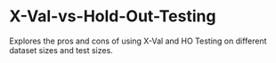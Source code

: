 # X-Val-vs-Hold-Out-Testing
Explores the pros and cons of using X-Val and HO Testing on different dataset sizes and test sizes.
